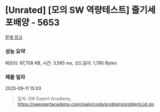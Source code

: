 # [Unrated] [모의 SW 역량테스트] 줄기세포배양 - 5653 

[문제 링크](https://swexpertacademy.com/main/code/problem/problemDetail.do?contestProbId=AWXRJ8EKe48DFAUo) 

### 성능 요약

메모리: 97,708 KB, 시간: 3,565 ms, 코드길이: 1,780 Bytes

### 제출 일자

2025-09-11 15:03



> 출처: SW Expert Academy, https://swexpertacademy.com/main/code/problem/problemList.do